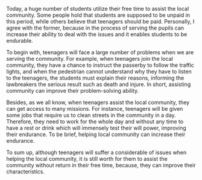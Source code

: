 Today, a huge number of students utilize their free time to assist the local community. Some people hold that students are supposed to be unpaid in this period, while others believe that teenagers should be paid. Personally, I agree with the former, because in the process of serving the pupils can increase their ability to deal with the issues and it enables students to be endurable.

To begin with, teenagers will face a large number of problems when we are serving the community. For example, when teenagers join the local community, they have a chance to instruct the passerby to follow the traffic lights, and when the pedestrian cannot understand why they have to listen to the teenagers, the students must explain their reasons, informing the lawbreakers the serious result such as death and injure. In short, assisting community can improve their problem-solving ability.

Besides, as we all know, when teenagers assist the local community, they can get access to many missions. For instance, teenagers will be given some jobs that require us to clean streets in the community in a day. Therefore, they need to work for the whole day and without any time to have a rest or drink which will immensely test their will power, improving their endurance. To be brief, helping local community can increase their endurance.

To sum up, although teenagers will suffer a considerable of issues when helping the local community, it is still worth for them to assist the community without return in their free time, because, they can improve their characteristics. 
